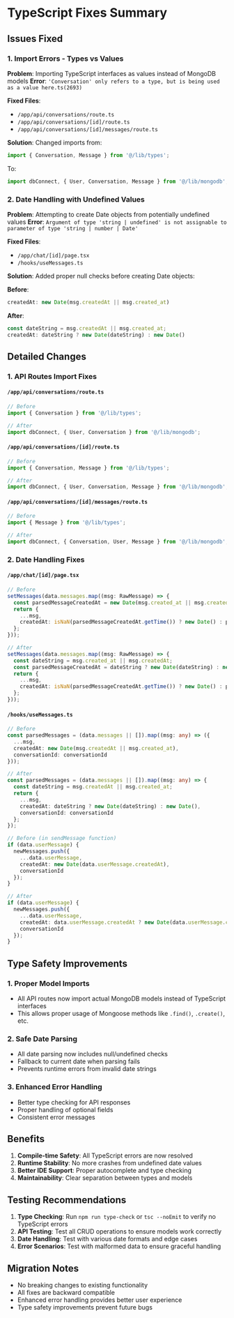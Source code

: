 # TypeScript Fixes Summary

## Issues Fixed

### 1. Import Errors - Types vs Values
**Problem**: Importing TypeScript interfaces as values instead of MongoDB models
**Error**: `'Conversation' only refers to a type, but is being used as a value here.ts(2693)`

**Fixed Files**:
- `/app/api/conversations/route.ts`
- `/app/api/conversations/[id]/route.ts` 
- `/app/api/conversations/[id]/messages/route.ts`

**Solution**: Changed imports from:
```typescript
import { Conversation, Message } from '@/lib/types';
```
To:
```typescript
import dbConnect, { User, Conversation, Message } from '@/lib/mongodb';
```

### 2. Date Handling with Undefined Values
**Problem**: Attempting to create Date objects from potentially undefined values
**Error**: `Argument of type 'string | undefined' is not assignable to parameter of type 'string | number | Date'`

**Fixed Files**:
- `/app/chat/[id]/page.tsx`
- `/hooks/useMessages.ts`

**Solution**: Added proper null checks before creating Date objects:

**Before**:
```typescript
createdAt: new Date(msg.createdAt || msg.created_at)
```

**After**:
```typescript
const dateString = msg.createdAt || msg.created_at;
createdAt: dateString ? new Date(dateString) : new Date()
```

## Detailed Changes

### 1. API Routes Import Fixes

#### `/app/api/conversations/route.ts`
```typescript
// Before
import { Conversation } from '@/lib/types';

// After  
import dbConnect, { User, Conversation } from '@/lib/mongodb';
```

#### `/app/api/conversations/[id]/route.ts`
```typescript
// Before
import { Conversation, Message } from '@/lib/types';

// After
import dbConnect, { User, Conversation, Message } from '@/lib/mongodb';
```

#### `/app/api/conversations/[id]/messages/route.ts`
```typescript
// Before
import { Message } from '@/lib/types';

// After
import dbConnect, { Conversation, User, Message } from '@/lib/mongodb';
```

### 2. Date Handling Fixes

#### `/app/chat/[id]/page.tsx`
```typescript
// Before
setMessages(data.messages.map((msg: RawMessage) => {
  const parsedMessageCreatedAt = new Date(msg.created_at || msg.createdAt);
  return {
    ...msg,
    createdAt: isNaN(parsedMessageCreatedAt.getTime()) ? new Date() : parsedMessageCreatedAt,
  };
}));

// After
setMessages(data.messages.map((msg: RawMessage) => {
  const dateString = msg.created_at || msg.createdAt;
  const parsedMessageCreatedAt = dateString ? new Date(dateString) : new Date();
  return {
    ...msg,
    createdAt: isNaN(parsedMessageCreatedAt.getTime()) ? new Date() : parsedMessageCreatedAt,
  };
}));
```

#### `/hooks/useMessages.ts`
```typescript
// Before
const parsedMessages = (data.messages || []).map((msg: any) => ({
  ...msg,
  createdAt: new Date(msg.createdAt || msg.created_at),
  conversationId: conversationId
}));

// After
const parsedMessages = (data.messages || []).map((msg: any) => {
  const dateString = msg.createdAt || msg.created_at;
  return {
    ...msg,
    createdAt: dateString ? new Date(dateString) : new Date(),
    conversationId: conversationId
  };
});
```

```typescript
// Before (in sendMessage function)
if (data.userMessage) {
  newMessages.push({
    ...data.userMessage,
    createdAt: new Date(data.userMessage.createdAt),
    conversationId
  });
}

// After
if (data.userMessage) {
  newMessages.push({
    ...data.userMessage,
    createdAt: data.userMessage.createdAt ? new Date(data.userMessage.createdAt) : new Date(),
    conversationId
  });
}
```

## Type Safety Improvements

### 1. Proper Model Imports
- All API routes now import actual MongoDB models instead of TypeScript interfaces
- This allows proper usage of Mongoose methods like `.find()`, `.create()`, etc.

### 2. Safe Date Parsing
- All date parsing now includes null/undefined checks
- Fallback to current date when parsing fails
- Prevents runtime errors from invalid date strings

### 3. Enhanced Error Handling
- Better type checking for API responses
- Proper handling of optional fields
- Consistent error messages

## Benefits

1. **Compile-time Safety**: All TypeScript errors are now resolved
2. **Runtime Stability**: No more crashes from undefined date values
3. **Better IDE Support**: Proper autocomplete and type checking
4. **Maintainability**: Clear separation between types and models

## Testing Recommendations

1. **Type Checking**: Run `npm run type-check` or `tsc --noEmit` to verify no TypeScript errors
2. **API Testing**: Test all CRUD operations to ensure models work correctly
3. **Date Handling**: Test with various date formats and edge cases
4. **Error Scenarios**: Test with malformed data to ensure graceful handling

## Migration Notes

- No breaking changes to existing functionality
- All fixes are backward compatible
- Enhanced error handling provides better user experience
- Type safety improvements prevent future bugs
